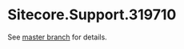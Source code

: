 # Sitecore.Support.319710

See [master branch](https://github.com/sitecoresupport/Sitecore.Support.319710) for details.